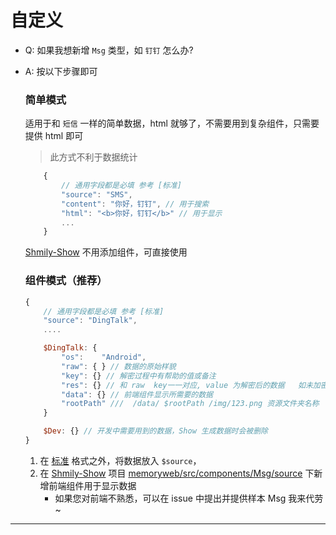 # 自定义

-   Q: 如果我想新增 `Msg` 类型，如 `钉钉` 怎么办?
-   A: 按以下步骤即可

    ### 简单模式

    适用于和 `短信` 一样的简单数据，html 就够了，不需要用到复杂组件，只需要提供 html 即可

    > 此方式不利于数据统计

    ```js
        {
            // 通用字段都是必填 参考 [标准]
            "source": "SMS",
            "content": "你好，钉钉", // 用于搜索
            "html": "<b>你好，钉钉</b>" // 用于显示
            ...
        }
    ```

    [Shmily-Show](https://github.com/lqzhgood/Shmily-Show/) 不用添加组件，可直接使用

    ### 组件模式（推荐）

    ```js
    {
        // 通用字段都是必填 参考 [标准]
        "source": "DingTalk",
        ....

        $DingTalk: {
            "os":    "Android",
            "raw": { } // 数据的原始样貌
            "key": {} // 解密过程中有帮助的值或备注
            "res": {} // 和 raw  key一一对应, value 为解密后的数据   如未加密则  raw =res
            "data": {} // 前端组件显示所需要的数据
            "rootPath" ///  /data/ $rootPath /img/123.png 资源文件夹名称
        }

        $Dev: {} // 开发中需要用到的数据，Show 生成数据时会被删除
    }
    ```

    1. 在 [标准](./schema.md) 格式之外，将数据放入 `$source`，
    2. 在 [Shmily-Show](https://github.com/lqzhgood/Shmily-Show/) 项目 [memoryweb/src/components/Msg/source](https://github.com/lqzhgood/Shmily-Show/tree/main/memoryweb/src/components/Msg/source) 下新增前端组件用于显示数据
        - 如果您对前端不熟悉，可以在 issue 中提出并提供样本 Msg 我来代劳~

<hr />
